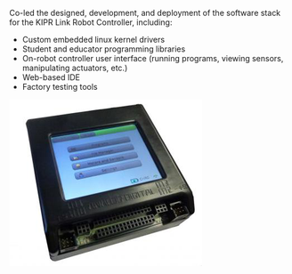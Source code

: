 Co-led the designed, development, and deployment of the software stack for the KIPR Link Robot Controller, including:
  - Custom embedded linux kernel drivers
  - Student and educator programming libraries
  - On-robot controller user interface (running programs, viewing sensors, manipulating actuators, etc.)
  - Web-based IDE
  - Factory testing tools

<img src="/link.png" class="embedded-image" height="auto" />